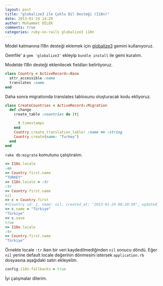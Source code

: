 ```yaml
---
layout: post
title: "globalize3 ile Çoklu Dil Desteği (I18n)"
date: 2013-01-24 14:29
author: Muhammet DİLEK
comments: true
categories: ruby-on-rails globalize3 i18n
---
```

Model katmanına I18n desteği eklemek için [globalize3](https://github.com/svenfuchs/globalize3) gemini kullanıyoruz.

Gemfile' a `gem 'globalize3'` ekleyip `bundle install` ile gemi kuralım.

Modelde I18n desteği eklenilecek fieldları belirtiyoruz.

```ruby
class Country < ActiveRecord::Base
  attr_accessible :name
  translates :name
end
```
<!-- more -->
Daha sonra migrationda translates tablosunu oluşturacak kodu ekliyoruz.

```ruby
class CreateCountries < ActiveRecord::Migration
  def change
    create_table :countries do |t|

      t.timestamps
    end
    Country.create_translation_table! :name => :string
    Country.create(name: "Turkey")
  end
end
```

`rake db:migrate` komutunu çalıştıralım.

```ruby
>> I18n.locale
:en
>> Country.first.name
"TURKEY" 
>> I18n.locale = :tr
:tr
>> Country.first.name
nil
>> c = Country.first
#<Country id: 1, name: nil, created_at: "2013-01-24 08:20:59", updated_at: "2013-01-24 11:09:31">
>> c.name = "Türkiye"
"Türkiye"
>> c.save
true
>> I18n.locale
:tr
>> Country.first.name
"Türkiye"
```

Örnekte locale `:tr` iken bir veri kaydedilmediğinden `nil` sonucu döndü. Eğer `nil` yerine default locale değerinin dönmesini istersek `application.rb` dosyasına aşağıdaki satırı ekleyelim.

```ruby
config.i18n.fallbacks = true
```

İyi çalışmalar dilerim.
